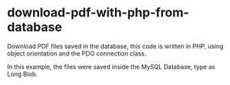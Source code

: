 # download-pdf-with-php-from-database

Download PDF files saved in the database, this code is written in PHP, using object orientation and the PDO connection class.

In this example, the files were saved inside the MySQL Database, type as Long Blob.
